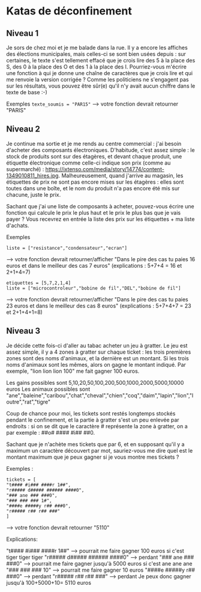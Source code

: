 # Katas de déconfinement

## Niveau 1
Je sors de chez moi et je me balade dans la rue. Il y a encore les affiches des élections municipales, mais celles-ci se sont bien usées depuis : sur certaines, le texte s'est tellement effacé que je crois lire des 5 à la place des S, des 0 à la place des O et des 1 à la place des I. Pourriez-vous m'écrire une fonction à qui je donne une chaîne de caractères que je crois lire et qui me renvoie la version corrigée ? Comme les politiciens ne s'engagent pas sur les résultats, vous pouvez être sûr(e) qu'il n'y avait aucun chiffre dans le texte de base :-)

Exemples
```texte_soumis = "PAR15"```
--> votre fonction devrait retourner "PARIS"

## Niveau 2
Je continue ma sortie et je me rends au centre commercial : j'ai besoin d'acheter des composants électroniques. D'habitude, c'est assez simple : le stock de produits sont sur des étagères, et devant chaque produit, une étiquette électronique comme celle-ci indique son prix (comme au supermarché) : https://ixtenso.com/media/story/14774/content-1349010811_hires.jpg.
Malheureusement, quand j'arrive au magasin, les étiquettes de prix ne sont pas encore mises sur les étagères : elles sont toutes dans une boîte, et le nom du produit n'a pas encore été mis sur chacune, juste le prix.

Sachant que j'ai une liste de composants à acheter, pouvez-vous écrire une fonction qui calcule le prix le plus haut et le prix le plus bas que je vais payer ? Vous recevrez en entrée la liste des prix sur les étiquettes + ma liste d'achats.

Exemples

```etiquettes = [5,7,2,1,4]
liste = ["resistance","condensateur","ecran"]
```

--> votre fonction devrait retourner/afficher "Dans le pire des cas tu paies 16 euros et dans le meilleur des cas 7 euros"
(explications : 5+7+4 = 16 et 2+1+4=7)

``` 
etiquettes = [5,7,2,1,4]
liste = ["microcontroleur","bobine de fil","DEL","bobine de fil"]
```

--> votre fonction devrait retourner/afficher "Dans le pire des cas tu paies 23 euros et dans le meilleur des cas 8 euros"
(explications : 5+7+4+7 = 23 et 2+1+4+1=8)


## Niveau 3

Je décide cette fois-ci d'aller au tabac acheter un jeu à gratter. Le jeu est assez simple, il y a 4 zones à gratter sur chaque ticket : les trois premières zones sont des noms d'animaux, et la dernière est un montant. Si les trois noms d'animaux sont les mêmes, alors on gagne le montant indiqué. Par exemple, "lion lion lion 100" me fait gagner 100 euros.

Les gains possibles sont 5,10,20,50,100,200,500,1000,2000,5000,10000 euros
Les animaux possibles sont "ane","baleine","caribou","chat","cheval","chien","coq","daim","lapin","lion","loutre","rat","tigre"


Coup de chance pour moi, les tickets sont restés longtemps stockés pendant le confinement, et la partie à gratter s'est un peu enlevée par endroits : si on se dit que le caractère # représente la zone à gratter, on a par exemple : ##o# #### #i## ##0.

Sachant que je n'achète mes tickets que par 6, et en supposant qu'il y a maximum un caractère découvert par mot, sauriez-vous me dire quel est le montant maximum que je peux gagner si je vous montre mes tickets ?

Exemples :
```
tickets = [
"t#### #i### ####r 1##",
"r##### d##### ###### ####0",
"### ane ### ###0",
"### ### ### 1#",
"####e #####y r## ###0",
"r##### r## r## ###"
]
```

--> votre fonction devrait retourner "5110"

Explications:

"t#### #i### ####r 1##" --> pourrait me faire gagner 100 euros si c'est tiger tiger tiger
"r##### d##### ###### ####0" --> perdant
"### ane ### ###0" --> pourrait me faire gagner jusqu'à 5000 euros si c'est ane ane ane
"### ### ### 10" --> pourrait me faire gagner 10 euros
"####e #####y r## ###0" --> perdant
"r##### r## r## ###" --> perdant
Je peux donc gagner jusqu'à 100+5000+10= 5110 euros
